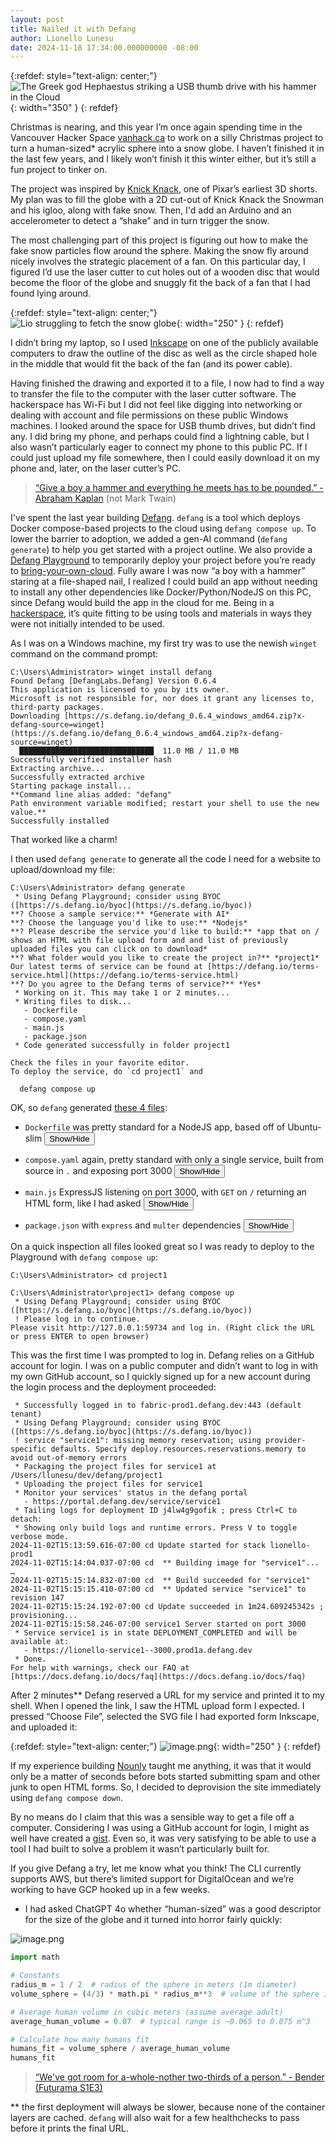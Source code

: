 ```yaml
---
layout: post
title: Nailed it with Defang
author: Lionello Lunesu
date: 2024-11-18 17:34:00.000000000 -08:00
---
```

{:refdef: style="text-align: center;"}
![The Greek god Hephaestus striking a USB thumb drive with his hammer in the Cloud](/images/1418fc22c430809baab5f1165ed297db/image.png){: width="350" }
{: refdef}

Christmas is nearing, and this year I’m once again spending time in the Vancouver Hacker Space [vanhack.ca](http://vanhack.ca) to work on a silly Christmas project to turn a human-sized* acrylic sphere into a snow globe. I haven’t finished it in the last few years, and I likely won’t finish it this winter either, but it’s still a fun project to tinker on.

The project was inspired by [Knick Knack](https://en.wikipedia.org/wiki/Knick_Knack), one of Pixar’s earliest 3D shorts. My plan was to fill the globe with a 2D cut-out of Knick Knack the Snowman and his igloo, along with fake snow. Then, I'd add an Arduino and an accelerometer to detect a “shake” and in turn trigger the snow.

The most challenging part of this project is figuring out how to make the fake snow particles flow around the sphere.  Making the snow fly around nicely involves the strategic placement of a fan. On this particular day, I figured I’d use the laser cutter to cut holes out of a wooden disc that would become the floor of the globe and snuggly fit the back of a fan that I had found lying around.

{:refdef: style="text-align: center;"}
![Lio struggling to fetch the snow globe](/images/1418fc22c430809baab5f1165ed297db/IMG_1673_lio_globe.jpg){: width="250" }
{: refdef}

I didn’t bring my laptop, so I used [Inkscape](https://inkscape.org/) on one of the publicly available computers to draw the outline of the disc as well as the circle shaped hole in the middle that would fit the back of the fan (and its power cable).

Having finished the drawing and exported it to a file, I now had to find a way to transfer the file to the computer with the laser cutter software. The hackerspace has Wi-Fi but I did not feel like digging into networking or dealing with account and file permissions on these public Windows machines. I looked around the space for USB thumb drives, but didn’t find any. I did bring my phone, and perhaps could find a lightning cable, but I also wasn’t particularly eager to connect my phone to this public PC. If I could just upload my file somewhere, then I could easily download it on my phone and, later, on the laser cutter’s PC.

> [“Give a boy a hammer and everything he meets has to be pounded.” - Abraham Kaplan](https://en.wikipedia.org/wiki/Law_of_the_instrument) (not Mark Twain)
>

I've spent the last year building [Defang](https://defang.io). `defang` is a tool which deploys Docker compose-based projects to the cloud using `defang compose up`. To lower the barrier to adoption, we added a gen-AI command (`defang generate`) to help you get started with a project outline. We also provide a [Defang Playground](https://docs.defang.io/docs/concepts/defang-playground) to temporarily deploy your project before you’re ready to [bring-your-own-cloud](https://docs.defang.io/docs/concepts/defang-byoc). Fully aware I was now “a boy with a hammer” staring at a file-shaped nail, I realized I could build an app without needing to install any other dependencies like Docker/Python/NodeJS on this PC, since Defang would build the app in the cloud for me. Being in a [hackerspace](https://hackerspaces.org), it’s quite fitting to be using tools and materials in ways they were not initially intended to be used.

As I was on a Windows machine, my first try was to use the newish `winget` command on the command prompt:

```
C:\Users\Administrator> winget install defang
Found Defang [DefangLabs.Defang] Version 0.6.4
This application is licensed to you by its owner.
Microsoft is not responsible for, nor does it grant any licenses to, third-party packages.
Downloading [https://s.defang.io/defang_0.6.4_windows_amd64.zip?x-defang-source=winget](https://s.defang.io/defang_0.6.4_windows_amd64.zip?x-defang-source=winget)
  ██████████████████████████████  11.0 MB / 11.0 MB
Successfully verified installer hash
Extracting archive...
Successfully extracted archive
Starting package install...
**Command line alias added: "defang"
Path environment variable modified; restart your shell to use the new value.**
Successfully installed
```

That worked like a charm!

I then used `defang generate` to generate all the code I need for a website to upload/download my file:

```
C:\Users\Administrator> defang generate
 * Using Defang Playground; consider using BYOC ([https://s.defang.io/byoc](https://s.defang.io/byoc))
**? Choose a sample service:** *Generate with AI*
**? Choose the language you'd like to use:** *Nodejs*
**? Please describe the service you'd like to build:** *app that on / shows an HTML with file upload form and and list of previously uploaded files you can click on to download*
**? What folder would you like to create the project in?** *project1*
Our latest terms of service can be found at [https://defang.io/terms-service.html](https://defang.io/terms-service.html)
**? Do you agree to the Defang terms of service?** *Yes*
 * Working on it. This may take 1 or 2 minutes...
 * Writing files to disk...
   - Dockerfile
   - compose.yaml
   - main.js
   - package.json
 * Code generated successfully in folder project1

Check the files in your favorite editor.
To deploy the service, do `cd project1` and

  defang compose up
```

OK, so `defang` generated [these 4 files](https://gist.github.com/lionello/d1f9d5c198f12590fb70997a93f06edd):

<script>
function toggleVisibility(id) {
    var element = document.getElementById(id);
    if (element.style.display === "none") {
        element.style.display = "block";
    } else {
        element.style.display = "none";
    }
}
</script>

- `Dockerfile` was pretty standard for a NodeJS app, based off of Ubuntu-slim
    <button onclick="toggleVisibility('content1')">Show/Hide</button>
    <div id="content1" style="display:none">{% gist d1f9d5c198f12590fb70997a93f06edd Dockerfile %}</div>

- `compose.yaml` again, pretty standard with only a single service, built from source in `.` and exposing port 3000
    <button onclick="toggleVisibility('content2')">Show/Hide</button>
    <div id="content2" style="display:none">{% gist d1f9d5c198f12590fb70997a93f06edd compose.yaml %}</div>

- `main.js` ExpressJS listening on port 3000, with `GET` on `/` returning an HTML form, like I had asked
    <button onclick="toggleVisibility('content3')">Show/Hide</button>
    <div id="content3" style="display:none">{% gist d1f9d5c198f12590fb70997a93f06edd main.js %}</div>

- `package.json` with `express` and `multer` dependencies
    <button onclick="toggleVisibility('content4')">Show/Hide</button>
    <div id="content4" style="display:none">{% gist d1f9d5c198f12590fb70997a93f06edd package.json %}</div>

On a quick inspection all files looked great so I was ready to deploy to the Playground with `defang compose up`:

```
C:\Users\Administrator> cd project1

C:\Users\Administrator\project1> defang compose up
 * Using Defang Playground; consider using BYOC ([https://s.defang.io/byoc](https://s.defang.io/byoc))
 ! Please log in to continue.
Please visit http://127.0.0.1:59734 and log in. (Right click the URL or press ENTER to open browser)
```

This was the first time I was prompted to log in. Defang relies on a GitHub account for login. I was on a public computer and didn’t want to log in with my own GitHub account, so I quickly signed up for a new account during the login process and the deployment proceeded:

```
 * Successfully logged in to fabric-prod1.defang.dev:443 (default tenant)
 * Using Defang Playground; consider using BYOC ([https://s.defang.io/byoc](https://s.defang.io/byoc))
 ! service "service1": missing memory reservation; using provider-specific defaults. Specify deploy.resources.reservations.memory to avoid out-of-memory errors
 * Packaging the project files for service1 at /Users/llunesu/dev/defang/project1
 * Uploading the project files for service1
 * Monitor your services' status in the defang portal
   - https://portal.defang.dev/service/service1
 * Tailing logs for deployment ID j4lw4g9gofik ; press Ctrl+C to detach:
 * Showing only build logs and runtime errors. Press V to toggle verbose mode.
2024-11-02T15:13:59.616-07:00 cd Update started for stack lionello-prod1
2024-11-02T15:14:04.037-07:00 cd  ** Building image for "service1"...
…
2024-11-02T15:15:14.832-07:00 cd  ** Build succeeded for "service1"
2024-11-02T15:15:15.410-07:00 cd  ** Updated service "service1" to revision 147
2024-11-02T15:15:24.192-07:00 cd Update succeeded in 1m24.609245342s ; provisioning...
2024-11-02T15:15:58.246-07:00 service1 Server started on port 3000
 * Service service1 is in state DEPLOYMENT_COMPLETED and will be available at:
   - https://lionello-service1--3000.prod1a.defang.dev
 * Done.
For help with warnings, check our FAQ at [https://docs.defang.io/docs/faq](https://docs.defang.io/docs/faq)
```

After 2 minutes** Defang reserved a URL for my service and printed it to my shell. When I opened the link, I saw the HTML upload form I expected. I pressed “Choose File”, selected the SVG file I had exported form Inkscape, and uploaded it:

{:refdef: style="text-align: center;"}
![image.png](/images/1418fc22c430809baab5f1165ed297db/image%201.png){: width="250" }
{: refdef}

If my experience building [Nounly](https://noun.ly) taught me anything, it was that it would only be a matter of seconds before bots started submitting spam and other junk to open HTML forms. So, I decided to deprovision the site immediately using `defang compose down`.

By no means do I claim that this was a sensible way to get a file off a computer. Considering I was using a GitHub account for login, I might as well have created a [gist](https://gist.github.com). Even so, it was very satisfying to be able to use a tool I had built to solve a problem it wasn’t particularly built for.

If you give Defang a try, let me know what you think! The CLI currently supports AWS, but there’s limited support for DigitalOcean and we’re working to have GCP hooked up in a few weeks.

* I had asked ChatGPT 4o whether “human-sized” was a good descriptor for the size of the globe and it turned into horror fairly quickly:

![image.png](/images/1418fc22c430809baab5f1165ed297db/image%202.png)

```python
import math

# Constants
radius_m = 1 / 2  # radius of the sphere in meters (1m diameter)
volume_sphere = (4/3) * math.pi * radius_m**3  # volume of the sphere in cubic meters

# Average human volume in cubic meters (assume average adult)
average_human_volume = 0.07  # typical range is ~0.065 to 0.075 m^3

# Calculate how many humans fit
humans_fit = volume_sphere / average_human_volume
humans_fit
```

> [“We've got room for a-whole-nother two-thirds of a person.” - Bender (Futurama S1E3)](https://theinfosphere.org/Transcript:I,_Roommate#time-07-51)
>

** the first deployment will always be slower, because none of the container layers are cached. `defang` will also wait for a few healthchecks to pass before it prints the final URL.